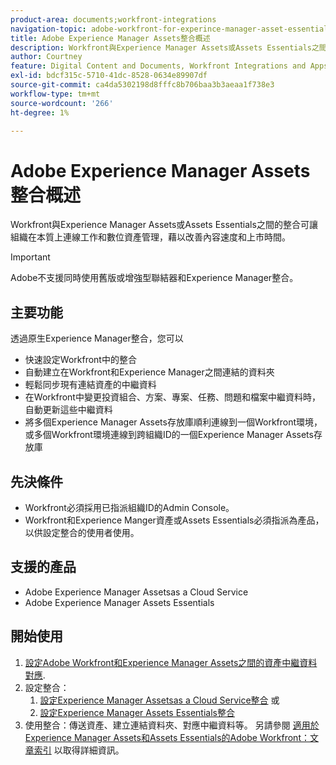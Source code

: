 ```yaml
---
product-area: documents;workfront-integrations
navigation-topic: adobe-workfront-for-experince-manager-asset-essentials
title: Adobe Experience Manager Assets整合概述
description: Workfront與Experience Manager Assets或Assets Essentials之間的整合可讓組織在本質上連線工作和數位資產管理，藉以改善內容速度和上市時間。
author: Courtney
feature: Digital Content and Documents, Workfront Integrations and Apps
exl-id: bdcf315c-5710-41dc-8528-0634e89907df
source-git-commit: ca4da5302198d8fffc8b706baa3b3aeaa1f738e3
workflow-type: tm+mt
source-wordcount: '266'
ht-degree: 1%

---
```


# Adobe Experience Manager Assets整合概述

<!-- Audited: 12/2023 -->

Workfront與Experience Manager Assets或Assets Essentials之間的整合可讓組織在本質上連線工作和數位資產管理，藉以改善內容速度和上市時間。

>[!IMPORTANT]
>
>Adobe不支援同時使用舊版或增強型聯結器和Experience Manager整合。

## 主要功能

透過原生Experience Manager整合，您可以

* 快速設定Workfront中的整合
* 自動建立在Workfront和Experience Manager之間連結的資料夾
* 輕鬆同步現有連結資產的中繼資料
* 在Workfront中變更投資組合、方案、專案、任務、問題和檔案中繼資料時，自動更新這些中繼資料
* 將多個Experience Manager Assets存放庫順利連線到一個Workfront環境，或多個Workfront環境連線到跨組織ID的一個Experience Manager Assets存放庫


## 先決條件

* Workfront必須採用已指派組織ID的Admin Console。
* Workfront和Experience Manger資產或Assets Essentials必須指派為產品，以供設定整合的使用者使用。


## 支援的產品

* Adobe Experience Manager Assetsas a Cloud Service
* Adobe Experience Manager Assets Essentials


## 開始使用

1. [設定Adobe Workfront和Experience Manager Assets之間的資產中繼資料對應](https://experienceleague.adobe.com/docs/experience-manager-cloud-service/content/assets/integrations/configure-asset-metadata-mapping.html?lang=en).
1. 設定整合：
   1. [設定Experience Manager Assetsas a Cloud Service整合](/help/quicksilver/administration-and-setup/configure-integrations/configure-aacs-integration.md)
或
   1. [設定Experience Manager Assets Essentials整合](/help/quicksilver/documents/adobe-workfront-for-experience-manager-assets-essentials/setup-asset-essentials.md)
1. 使用整合：傳送資產、建立連結資料夾、對應中繼資料等。 另請參閱 [適用於Experience Manager Assets和Assets Essentials的Adobe Workfront：文章索引](/help/quicksilver/documents/adobe-workfront-for-experience-manager-assets-essentials/workfront-for-aem-asset-essentials.md) 以取得詳細資訊。
